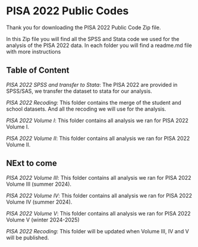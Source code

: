 # PISA 2022 Public Codes

Thank you for downloading the PISA 2022 Public Code Zip file.

In this Zip file you will find all the SPSS and Stata code we used for the analysis of the PISA 2022 data. In each folder you will find a readme.md file with more instructions

## Table  of Content

_PISA 2022 SPSS and transfer to Stata_: The PISA 2022 are provided in SPSS/SAS, we transfer the dataset to stata for our analysis.

_PISA 2022 Recoding_: This folder contains the merge of the student and school datasets. And all the recoding we will use for the analysis. 

_PISA 2022 Volume I_: This folder contains all analysis we ran for PISA 2022 Volume I.

_PISA 2022 Volume II_: This folder contains all analysis we ran for PISA 2022 Volume II.


## NExt to come

_PISA 2022 Volume III_: This folder contains all analysis we ran for PISA 2022 Volume III (summer 2024).

_PISA 2022 Volume IV_: This folder contains all analysis we ran for PISA 2022 Volume IV (summer 2024).

_PISA 2022 Volume V_: This folder contains all analysis we ran for PISA 2022 Volume V (winter 2024-2025)

_PISA 2022 Recoding_: This folder will be updated when Volume III, IV and V will be published.